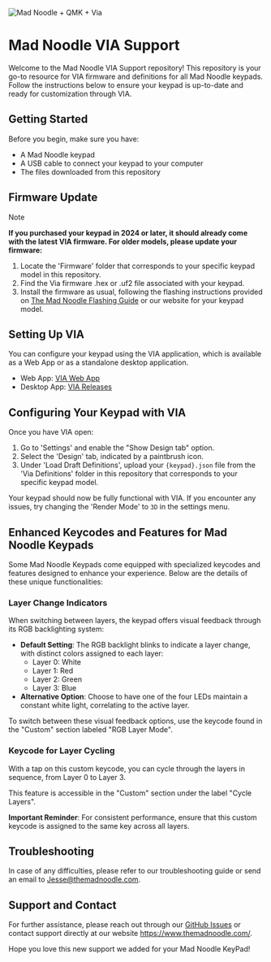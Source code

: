 ![Mad Noodle + QMK + Via](https://i.imgur.com/aeldbRH.png)

# Mad Noodle VIA Support

Welcome to the Mad Noodle VIA Support repository! This repository is your go-to resource for VIA firmware and definitions for all Mad Noodle keypads. Follow the instructions below to ensure your keypad is up-to-date and ready for customization through VIA.

## Getting Started

Before you begin, make sure you have:
- A Mad Noodle keypad
- A USB cable to connect your keypad to your computer
- The files downloaded from this repository

## Firmware Update

> [!NOTE]
> **If you purchased your keypad in 2024 or later, it should already come with the latest VIA firmware. For older models, please update your firmware:**

1. Locate the 'Firmware' folder that corresponds to your specific keypad model in this repository.
2. Find the Via firmware .hex or .uf2 file associated with your keypad.
3. Install the firmware as usual, following the flashing instructions provided on [The Mad Noodle Flashing Guide](https://github.com/The-Mad-Noodle/QMK-Mad-Noodle-KeyPads/blob/main/README.md#flashing-firmware-to-your-mad-noodle-keypad) or our website for your keypad model.

## Setting Up VIA

You can configure your keypad using the VIA application, which is available as a Web App or as a standalone desktop application.

- Web App: [VIA Web App](https://usevia.app/)
- Desktop App: [VIA Releases](https://github.com/the-via/releases/releases)

## Configuring Your Keypad with VIA

Once you have VIA open:

1. Go to 'Settings' and enable the "Show Design tab" option.
2. Select the 'Design' tab, indicated by a paintbrush icon.
3. Under 'Load Draft Definitions', upload your `{keypad}.json` file from the 'Via Definitions' folder in this repository that corresponds to your specific keypad model.

Your keypad should now be fully functional with VIA. If you encounter any issues, try changing the 'Render Mode' to `3D` in the settings menu.

## Enhanced Keycodes and Features for Mad Noodle Keypads

Some Mad Noodle Keypads come equipped with specialized keycodes and features designed to enhance your experience. Below are the details of these unique functionalities:

### Layer Change Indicators
When switching between layers, the keypad offers visual feedback through its RGB backlighting system:
- **Default Setting**: The RGB backlight blinks to indicate a layer change, with distinct colors assigned to each layer:
  - Layer 0: White
  - Layer 1: Red
  - Layer 2: Green
  - Layer 3: Blue
- **Alternative Option**: Choose to have one of the four LEDs maintain a constant white light, correlating to the active layer.

To switch between these visual feedback options, use the keycode found in the "Custom" section labeled "RGB Layer Mode".

### Keycode for Layer Cycling
With a tap on this custom keycode, you can cycle through the layers in sequence, from Layer 0 to Layer 3.

This feature is accessible in the "Custom" section under the label "Cycle Layers".

**Important Reminder**: For consistent performance, ensure that this custom keycode is assigned to the same key across all layers.

## Troubleshooting

In case of any difficulties, please refer to our troubleshooting guide or send an email to Jesse@themadnoodle.com.

## Support and Contact

For further assistance, please reach out through our [GitHub Issues](https://github.com/The-Mad-Noodle/Mad-Noodle-Via-Support/issues) or contact support directly at our website https://www.themadnoodle.com/.

Hope you love this new support we added for your Mad Noodle KeyPad!


